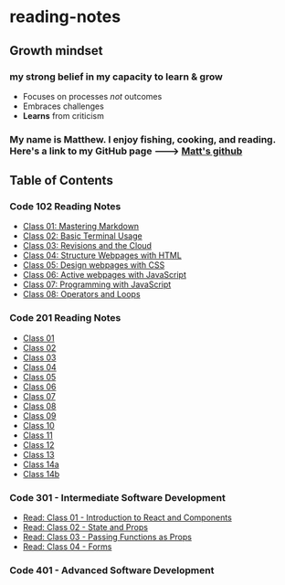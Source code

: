 # reading-notes

## Growth mindset

### my strong belief in my capacity to learn & grow

- Focuses on processes *not* outcomes
- Embraces challenges
- **Learns** from criticism

### My name is Matthew. I enjoy fishing, cooking, and reading. Here's a link to my GitHub page ---> [Matt's github](https://github.com/santorsm)

## Table of Contents

### Code 102 Reading Notes

- [Class 01: Mastering Markdown](class-01.md)
- [Class 02: Basic Terminal Usage](class-02.md)
- [Class 03: Revisions and the Cloud](class-03.md)
- [Class 04: Structure Webpages with HTML](class-04.md)
- [Class 05: Design webpages with CSS](class-05.md)
- [Class 06: Active webpages with JavaScript](class-06.md)
- [Class 07: Programming with JavaScript](class-07.md)
- [Class 08: Operators and Loops](class-08.md)

### Code 201 Reading Notes

- [Class 01](201-class-01.md)
- [Class 02](201-class-02.md)
- [Class 03](201-class-03.md)
- [Class 04](201-class-04.md)
- [Class 05](201-class-05.md)
- [Class 06](201-class-06.md)
- [Class 07](201-class-07.md)
- [Class 08](201-class-08.md)
- [Class 09](201-class-09.md)
- [Class 10](201-class-10.md)
- [Class 11](201-class-11.md)
- [Class 12](201-class-12.md)
- [Class 13](201-class-13.md)
- [Class 14a](201-class-14.md)
- [Class 14b](201-class-14b.md)

### Code 301 - Intermediate Software Development

- [Read: Class 01 - Introduction to React and Components](301-read-01.md)
- [Read: Class 02 - State and Props](301-read-02.md)
- [Read: Class 03 - Passing Functions as Props](301-read-03.md)
- [Read: Class 04 - Forms](301-read-04.md)

### Code 401 - Advanced Software Development
